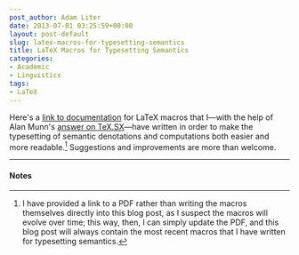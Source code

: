 ```yaml
---
post_author: Adam Liter
date: 2013-07-01 03:25:59+00:00
layout: post-default
slug: latex-macros-for-typesetting-semantics
title: LaTeX Macros for Typesetting Semantics
categories:
- Academic
- Linguistics
tags:
- LaTeX
---
```


Here's a [link to documentation][SemDocumentation] for LaTeX macros that I&mdash;with the help of Alan Munn's [answer on TeX.SX][AlanAnswer]&mdash;have written in order to make the typesetting of semantic denotations and computations both easier and more readable.[^1] Suggestions and improvements are more than welcome.

* * * 

#### Notes

[^1]: I have provided a link to a PDF rather than writing the macros themselves directly into this blog post, as I suspect the macros will evolve over time; this way, then, I can simply update the PDF, and this blog post will always contain the most recent macros that I have written for typesetting semantics.

[SemDocumentation]: http://adamliter.org/content/LaTeX/macros/SemMacros/SemanticsMacros.pdf
[AlanAnswer]: http://tex.stackexchange.com/questions/121605/macro-for-typesetting-semantic-denotations-linguistics
